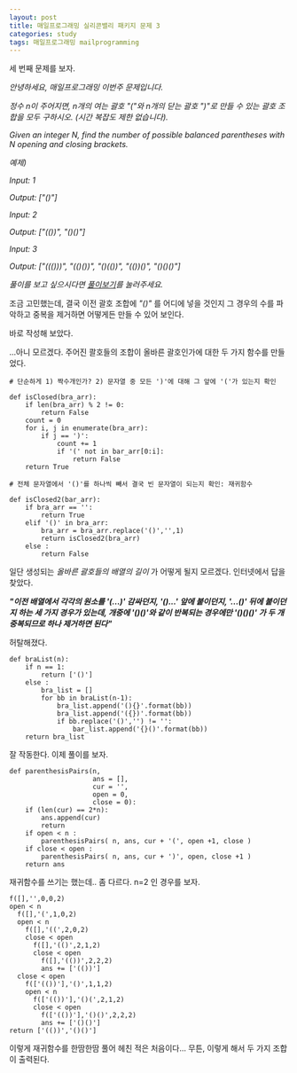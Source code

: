 ```yaml
---
layout: post
title: 매일프로그래밍 실리콘밸리 패키지 문제 3
categories: study
tags: 매일프로그래밍 mailprogramming
---
```

세 번째 문제를 보자.


*안녕하세요, 매일프로그래밍 이번주 문제입니다.*

*정수 n이 주어지면, n개의 여는 괄호 "("와 n개의 닫는 괄호 ")"로 만들 수 있는 괄호 조합을 모두 구하시오. (시간 복잡도 제한 없습니다).*

<!--more-->

*Given an integer N, find the number of possible balanced parentheses with N opening and closing brackets.*



*예제)*

*Input: 1*

*Output: ["()"]*



*Input: 2*

*Output: ["(())", "()()"]*



*Input: 3*

*Output: ["((()))", "(()())", "()(())", "(())()", "()()()"]*


*풀이를 보고 싶으시다면 [풀이보기](http://url6080.mailprogramming.com/wf/click?upn=5YNwhcR4-2FFhQA54IFFE-2FIijGnZEwyyYieIxIap6l3O8noeEwNOG2X1lAnxk2sV7XJRKAQQte2tIpiPWRjJsja26Eib00XOe6NDcC5ATJD5UIsLtgiqu1b04ucC0CiQ36ShQY15ZPMHj9dLlgMuCyxyZESTW4cvE5q4nVfNw3OrdA8X01r7OPfyxPXg9tJosL_Zgoc2ijnN3jtNTS7ITLZKrJdLqoKRo6qqLK1adFq7tfrph1swa2JoBrt-2Bv-2FqwwyWk7D8OWXNX99wBVuyQo9FXI5uPn6suh4tayGboPrTbtCN-2BNahX5uzdAdm-2BdPkZ4xHpu5MZZvnYdN4DFsy9DdoWEgTimoojF4o-2BLsCzy0kBK3FNVPD9LtlXz-2BHYaQ48856DY6UPHkO5fECXg4Z74-2F-2FkSrHVVwEDImDB-2BIXuy3kdzn-2FLeTJrMm1DITc7FPYVeeb)를 눌러주세요.*


조금 고민했는데, 결국 이전 괄호 조합에 *"()"* 를 어디에 넣을 것인지 그 경우의 수를 파악하고 중복을 제거하면 어떻게든 만들 수 있어 보인다.

바로 작성해 보았다.

...아니 모르겠다. 주어진 콸호들의 조합이 올바른 괄호인가에 대한 두 가지 함수를 만들었다.

    # 단순하게 1) 짝수개인가? 2) 문자열 중 모든 ')'에 대해 그 앞에 '('가 있는지 확인

    def isClosed(bra_arr):
        if len(bra_arr) % 2 != 0:
            return False
        count = 0
        for i, j in enumerate(bra_arr):
            if j == ')':
                count += 1
                if '(' not in bar_arr[0:i]:
                    return False
        return True

    # 전체 문자열에서 '()'를 하나씩 빼서 결국 빈 문자열이 되는지 확인: 재귀함수

    def isClosed2(bar_arr):
        if bra_arr == '':
            return True
        elif '()' in bra_arr:
            bra_arr = bra_arr.replace('()','',1)
            return isClosed2(bra_arr)
        else :
            return False

일단 생성되는 *올바른 괄호들의 배열의 길이* 가 어떻게 될지 모르겠다. 인터넷에서 답을 찾았다.

***"이전 배열에서 각각의 원소를 '(...)' 감싸던지, '()...' 앞에 붙이던지, '...()' 뒤에 붙이던지 하는 세 가지 경우가 있는데, 개중에 '()()'와 같이 반복되는 경우에만 '()()()' 가 두 개 중복되므로 하나 제거하면 된다"***

허탈해졌다.

    def braList(n):
        if n == 1:
            return ['()']
        else :
            bra_list = []
            for bb in braList(n-1):
                bra_list.append('(){}'.format(bb))
                bra_list.append('({})'.format(bb))
                if bb.replace('()','') != '':
                    bar_list.append('{}()'.format(bb))
        return bra_list

잘 작동한다. 이제 풀이를 보자.

    def parenthesisPairs(n,
                         ans = [],
                         cur = '',
                         open = 0,
                         close = 0):
        if (len(cur) == 2*n):
            ans.append(cur)
            return
        if open < n :
            parenthesisPairs( n, ans, cur + '(', open +1, close )
        if close < open :
            parenthesisPairs( n, ans, cur + ')', open, close +1 )
        return ans


재귀함수를 쓰기는 했는데.. 좀 다르다. n=2 인 경우를 보자.

    f([],'',0,0,2)
    open < n
      f([],'(',1,0,2)
      open < n
        f([],'((',2,0,2)
        close < open
          f([],'(()',2,1,2)
          close < open
            f([],'(())',2,2,2)
            ans += ['(())']
      close < open
        f(['(())'],'()',1,1,2)
        open < n
          f(['(())'],'()(',2,1,2)
          close < open
            f(['(())'],'()()',2,2,2)
            ans += ['()()']
    return ['(())','()()']

이렇게 재귀함수를 한땀한땀 풀어 헤친 적은 처음이다... 무튼, 이렇게 해서 두 가지 조합이 출력된다.
